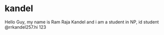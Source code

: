 # kandel
Hello Guy, my name is Ram Raja Kandel and i am a student in NP, id student @rrkandel257.hi
123
